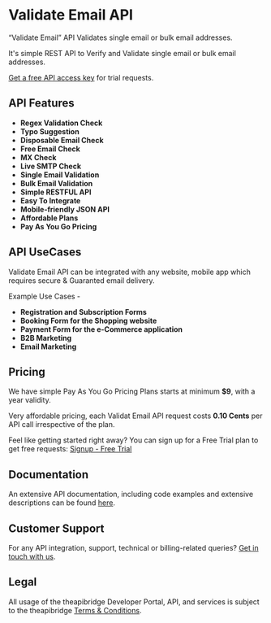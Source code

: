 # Validate Email API

“Validate Email” API Validates single email or bulk email addresses.

It's simple REST API to Verify and Validate single email or bulk email addresses. 



[Get a free API access key](https://www.theapibridge.com/signup) for trial requests.

## API Features
* **Regex Validation Check**
* **Typo Suggestion**
* **Disposable Email Check**
* **Free Email Check**
* **MX Check**
* **Live SMTP Check**
* **Single Email Validation** 
* **Bulk Email Validation**
* **Simple RESTFUL API**
* **Easy To Integrate**
* **Mobile-friendly JSON API**
* **Affordable Plans**
* **Pay As You Go Pricing**

## API UseCases
Validate Email API can be integrated with any website, mobile app which requires secure & Guaranted email delivery.

Example Use Cases -
* **Registration and Subscription Forms**
* **Booking Form for the Shopping website**
* **Payment Form for the e-Commerce application**
* **B2B Marketing**
* **Email Marketing**

## Pricing
We have simple Pay As You Go Pricing Plans starts at minimum **$9**, with a year validity.

Very affordable pricing, each Validat Email API request costs **0.10 Cents** per API call irrespective of the plan.

Feel like getting started right away? You can sign up for a Free Trial plan to get free requests: [Signup - Free Trial](https://www.theapibridge.com/signup)

## Documentation
An extensive API documentation, including code examples and extensive descriptions can be found [here](https://docs.theapibridge.com/docs/validate-email/introduction).

## Customer Support
For any API integration, support, technical or billing-related queries? [Get in touch with us](mailto:hello@theapibridge.com).

## Legal
All usage of the theapibridge Developer Portal, API, and services is subject to the theapibridge [Terms & Conditions](https://www.theapibridge.com/legal/terms-of-service).
